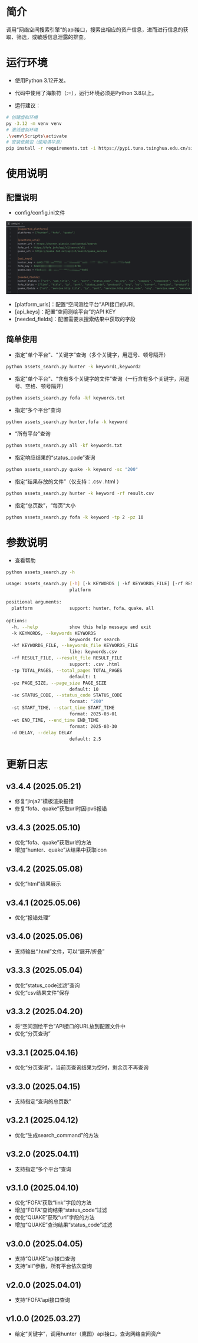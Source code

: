# 简介

调用“网络空间搜索引擎”的api接口，搜索出相应的资产信息，进而进行信息的获取、筛选，或敏感信息泄露的排查。



# 运行环境

- 使用Python 3.12开发。
- 代码中使用了海象符（:=），运行环境必须是Python 3.8以上。

- 运行建议：

```bash
# 创建虚拟环境
py -3.12 -m venv venv
# 激活虚拟环境
.\venv\Scripts\activate
# 安装依赖包（使用清华源）
pip install -r requirements.txt -i https://pypi.tuna.tsinghua.edu.cn/simple
```



# 使用说明

## 配置说明

- config/config.ini文件

![image-20250419233426431](./assets/image-20250419233426431.png)

- [platform_urls]：配置“空间测绘平台”API接口的URL
- [api_keys]：配置“空间测绘平台”的API KEY
- [needed_fields]：配置需要从搜索结果中获取的字段



## 简单使用

- 指定"单个平台"、“关键字”查询（多个关键字，用逗号、顿号隔开）

```bash
python assets_search.py hunter -k keyword1,keyword2
```

- 指定"单个平台"、“含有多个关键字的文件”查询（一行含有多个关键字，用逗号、空格、顿号隔开）

```bash
python assets_search.py fofa -kf keywords.txt
```

- 指定“多个平台”查询

```bash
python assets_search.py hunter,fofa -k keyword
```

- “所有平台”查询

```bash
python assets_search.py all -kf keywords.txt
```

- 指定响应结果的“status_code”查询

```bash
python assets_search.py quake -k keyword -sc "200"
```

- 指定“结果存放的文件”（仅支持：.csv .html ）

```bash
python assets_search.py hunter -k keyword -rf result.csv
```

- 指定“总页数”，“每页”大小

```bash
python assets_search.py fofa -k keyword -tp 2 -pz 10
```



# 参数说明

- 查看帮助

```bash
python assets_search.py -h
```

```bash
usage: assets_search.py [-h] [-k KEYWORDS | -kf KEYWORDS_FILE] [-rf RESULT_FILE] [-tp TOTAL_PAGES] [-pz PAGE_SIZE] [-sc STATUS_CODE] [-st START_TIME] [-et END_TIME] [-d DELAY]
                        platform

positional arguments:
  platform              support: hunter、fofa、quake、all

options:
  -h, --help            show this help message and exit
  -k KEYWORDS, --keywords KEYWORDS
                        keywords for search
  -kf KEYWORDS_FILE, --keywords_file KEYWORDS_FILE
                        like: keywords.csv
  -rf RESULT_FILE, --result_file RESULT_FILE
                        support: .csv .html
  -tp TOTAL_PAGES, --total_pages TOTAL_PAGES
                        default: 1
  -pz PAGE_SIZE, --page_size PAGE_SIZE
                        default: 10
  -sc STATUS_CODE, --status_code STATUS_CODE
                        format: "200"
  -st START_TIME, --start_time START_TIME
                        format: 2025-03-01
  -et END_TIME, --end_time END_TIME
                        format: 2025-03-30
  -d DELAY, --delay DELAY
                        default: 2.5

```


# 更新日志

##  v3.4.4  (2025.05.21)

- 修复“jinja2”模板渲染报错
- 修复“fofa、quake”获取url时因ipv6报错

##  v3.4.3  (2025.05.10)

- 优化“fofa、quake”获取url的方法
- 增加“hunter、quake”从结果中获取icon

##  v3.4.2  (2025.05.08)

- 优化“html”结果展示

##  v3.4.1  (2025.05.06)

- 优化“报错处理”

##  v3.4.0  (2025.05.06)

- 支持输出“.html”文件，可以“展开/折叠”

##  v3.3.3  (2025.05.04)

- 优化“status_code过滤”查询
- 优化“csv结果文件”保存

##  v3.3.2  (2025.04.20)

- 将“空间测绘平台”API接口的URL放到配置文件中
- 优化“分页查询”

##  v3.3.1  (2025.04.16)

- 优化“分页查询”，当前页查询结果为空时，剩余页不再查询

##  v3.3.0  (2025.04.15)

- 支持指定“查询的总页数”

##  v3.2.1  (2025.04.12)

- 优化“生成search_command”的方法

##  v3.2.0  (2025.04.11)

- 支持指定“多个平台”查询

##  v3.1.0  (2025.04.10)

- 优化“FOFA”获取“link”字段的方法
- 增加“FOFA”查询结果“status_code”过滤
- 优化“QUAKE”获取“url”字段的方法
- 增加“QUAKE”查询结果“status_code”过滤

##  v3.0.0  (2025.04.05)

- 支持“QUAKE”api接口查询
- 支持“all”参数，所有平台依次查询

##  v2.0.0  (2025.04.01)

- 支持“FOFA”api接口查询

##  v1.0.0  (2025.03.27)

- 给定“关键字”，调用hunter（鹰图）api接口，查询网络空间资产

